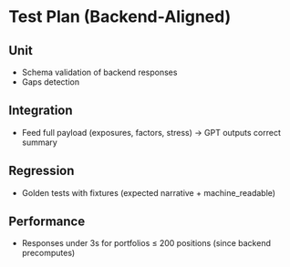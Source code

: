 # Test Plan (Backend-Aligned)

## Unit
- Schema validation of backend responses
- Gaps detection

## Integration
- Feed full payload (exposures, factors, stress) → GPT outputs correct summary

## Regression
- Golden tests with fixtures (expected narrative + machine_readable)

## Performance
- Responses under 3s for portfolios ≤ 200 positions (since backend precomputes)
